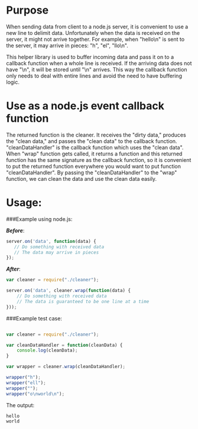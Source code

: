 # Purpose

When sending data from client to a node.js server, it is convenient to use a new line to delimit data. Unfortunately when the data is received on the server, it might not arrive together. For example, when "hello\n" is sent to the server, it may arrive in pieces: "h", "el", "llo\n". 

This helper library is used to buffer incoming data and pass it on to a callback function when a whole line is received. If the arriving data does not have "\n", it will be stored until "\n" arrives. This way the callback function only needs to deal with entire lines and avoid the need to have buffering logic.

# Use as a node.js event callback function

The returned function is the cleaner. It receives the "dirty data," produces the "clean data," and passes the "clean data" to the callback function. "cleanDataHandler" is the callback function which uses the "clean data". When "wrap" function gets called, it returns a function and this returned function has the same signature as the callback function, so it is convenient to put the returned function  everywhere you would want to put function "cleanDataHandler". By passing the "cleanDataHandler" to the "wrap" function, we can clean the data and use the clean data easily.

# Usage:

###Example using node.js:  

___Before___:  

```javascript
server.on('data', function(data) {    
   // Do something with received data  
   // The data may arrive in pieces  
});  
```
___After___:  

```javascript  
var cleaner = require("./cleaner");

server.on('data', cleaner.wrap(function(data) {  
    // Do something with received data  
    // The data is guaranteed to be one line at a time  
}));
```  


###Example test case:
```javascript  

var cleaner = require("./cleaner");  

var cleanDataHandler = function(cleanData) {  
    console.log(cleanData);  
}  

var wrapper = cleaner.wrap(cleanDataHandler);  

wrapper("h");  
wrapper("ell");  
wrapper("");  
wrapper("o\nworld\n");  
```  


The output:  
```  
hello  
world 
``` 



